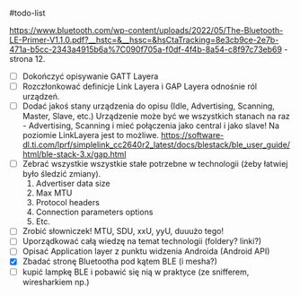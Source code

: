 #todo-list 

https://www.bluetooth.com/wp-content/uploads/2022/05/The-Bluetooth-LE-Primer-V1.1.0.pdf?__hstc=&__hssc=&hsCtaTracking=8e3cb9ce-2e7b-471a-b5cc-2343a4915b6a%7C090f705a-f0df-4f4b-8a54-c8f97c73eb69 - strona 12.
- [ ] Dokończyć opisywanie GATT Layera 
- [ ] Rozczłonkować definicje Link Layera i GAP Layera odnośnie ról urządzeń.
- [ ] Dodać jakoś stany urządzenia do opisu (Idle, Advertising, Scanning, Master, Slave, etc.)
Urządzenie może być we wszystkich stanach na raz - Advertising, Scanning i mieć połączenia jako central i jako slave! Na poziomie LinkLayera jest to możliwe.
		https://software-dl.ti.com/lprf/simplelink_cc2640r2_latest/docs/blestack/ble_user_guide/html/ble-stack-3.x/gap.html	  
- [ ] Zebrać wszystkie wszystkie stałe potrzebne w technologii (żeby łatwiej było śledzić zmiany).
	1. Advertiser data size
	2. Max MTU
	3. Protocol headers
	4. Connection parameters options
	5. Etc.
- [ ] Zrobić słowniczek! MTU, SDU, xxU, yyU, duuużo tego!
- [ ] Uporządkować całą wiedzę na temat technologii (foldery? linki?)
- [ ] Opisać Application layer z punktu widzenia Androida (Android API)
- [x] Zbadać stronę Bluetootha pod kątem BLE (i mesha?)
- [ ] kupić lampkę BLE i pobawić się nią w praktyce (ze snifferem, wiresharkiem np.)
